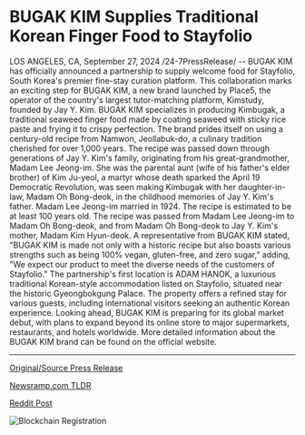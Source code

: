 # BUGAK KIM Supplies Traditional Korean Finger Food to Stayfolio

LOS ANGELES, CA, September 27, 2024 /24-7PressRelease/ -- BUGAK KIM has officially announced a partnership to supply welcome food for Stayfolio, South Korea's premier fine-stay curation platform. This collaboration marks an exciting step for BUGAK KIM, a new brand launched by Place5, the operator of the country's largest tutor-matching platform, Kimstudy, founded by Jay Y. Kim.  BUGAK KIM specializes in producing Kimbugak, a traditional seaweed finger food made by coating seaweed with sticky rice paste and frying it to crispy perfection. The brand prides itself on using a century-old recipe from Namwon, Jeollabuk-do, a culinary tradition cherished for over 1,000 years.   The recipe was passed down through generations of Jay Y. Kim's family, originating from his great-grandmother, Madam Lee Jeong-im. She was the parental aunt (wife of his father's elder brother) of Kim Ju-yeol, a martyr whose death sparked the April 19 Democratic Revolution, was seen making Kimbugak with her daughter-in-law, Madam Oh Bong-deok, in the childhood memories of Jay Y. Kim's father. Madam Lee Jeong-im married in 1924. The recipe is estimated to be at least 100 years old. The recipe was passed from Madam Lee Jeong-im to Madam Oh Bong-deok, and from Madam Oh Bong-deok to Jay Y. Kim's mother, Madam Kim Hyun-deok.  A representative from BUGAK KIM stated, "BUGAK KIM is made not only with a historic recipe but also boasts various strengths such as being 100% vegan, gluten-free, and zero sugar," adding, "We expect our product to meet the diverse needs of the customers of Stayfolio."  The partnership's first location is ADAM HANOK, a luxurious traditional Korean-style accommodation listed on Stayfolio, situated near the historic Gyeongbokgung Palace. The property offers a refined stay for various guests, including international visitors seeking an authentic Korean experience.  Looking ahead, BUGAK KIM is preparing for its global market debut, with plans to expand beyond its online store to major supermarkets, restaurants, and hotels worldwide. More detailed information about the BUGAK KIM brand can be found on the official website. 

---

[Original/Source Press Release](https://www.24-7pressrelease.com/press-release/514718/bugak-kim-supplies-traditional-korean-finger-food-to-stayfolio)
                    

[Newsramp.com TLDR](None) 



[Reddit Post](https://www.reddit.com/r/newsramp/comments/1fqi13c/bugak_kim_partners_with_stayfolio_to_supply/) 



![Blockchain Registration](https://cdn.newsramp.app/24-7PressRelease/qrcode/249/27/filepKfD.webp)
